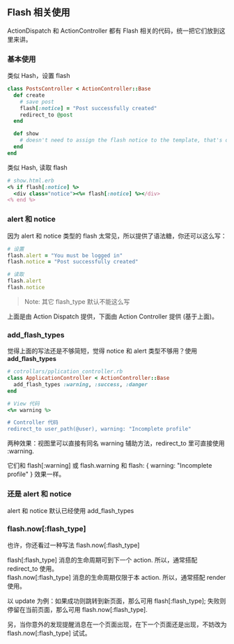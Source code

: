 ## Flash 相关使用

ActionDispatch 和 ActionController 都有 Flash 相关的代码，统一把它们放到这里来讲。

### 基本使用

类似 Hash，设置 flash

```ruby
class PostsController < ActionController::Base
  def create
    # save post
    flash[:notice] = "Post successfully created"
    redirect_to @post
  end

  def show
    # doesn't need to assign the flash notice to the template, that's done automatically
  end
end
```

类似 Hash, 读取 flash

```ruby
# show.html.erb
<% if flash[:notice] %>
  <div class="notice"><%= flash[:notice] %></div>
<% end %>
```

### alert 和 notice

因为 alert 和 notice 类型的 flash 太常见，所以提供了语法糖，你还可以这么写：

```ruby
# 设置
flash.alert = "You must be logged in"
flash.notice = "Post successfully created"

# 读取
flash.alert
flash.notice
```

> Note: 其它 flash_type 默认不能这么写

上面是由 Action Dispatch 提供，下面由 Action Controller 提供 (基于上面)。

### add_flash_types

觉得上面的写法还是不够简短，觉得 notice 和 alert 类型不够用？使用 **add_flash_types**

```ruby
# cotrollars/pplication_controller.rb
class ApplicationController < ActionController::Base
  add_flash_types :warning, :success, :danger
end

# View 代码
<%= warning %>

# Controller 代码
redirect_to user_path(@user), warning: "Incomplete profile"
```

两种效果：视图里可以直接有同名 warning 辅助方法，redirect_to 里可直接使用 :warning.

它们和 flash[:warning] 或 flash.warning 和 flash: { warning: "Incomplete profile" } 效果一样。

### 还是 alert 和 notice

alert 和 notice 默认已经使用 add_flash_types

### flash.now[:flash_type]

也许，你还看过一种写法 flash.now[:flash_type]

flash[:flash_type] 消息的生命周期可到下一个 action. 所以，通常搭配 redirect_to 使用。  
flash.now[:flash_type] 消息的生命周期仅限于本 action. 所以，通常搭配 render 使用。

以 update 为例：如果成功则跳转到新页面，那么可用 flash[:flash_type]; 失败则停留在当前页面，那么可用 flash.now[:flash_type].

另，当你意外的发现提醒消息在一个页面出现，在下一个页面还是出现，不妨改为 flash.now[:flash_type] 试试。
